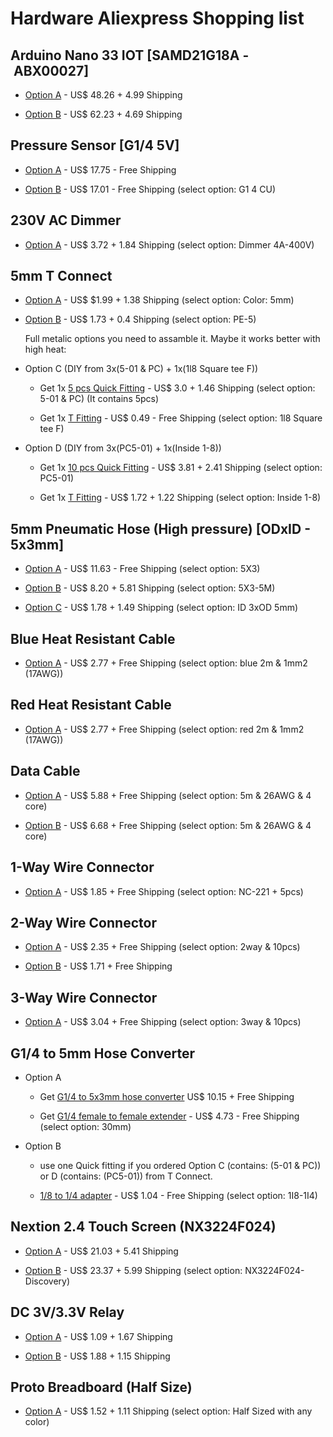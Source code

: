 # Hardware Aliexpress Shopping list

## Arduino Nano 33 IOT [SAMD21G18A - ABX00027]

- [Option A](https://www.aliexpress.com/item/1005005112308672.html) - US$ 48.26 + 4.99 Shipping
  
- [Option B](https://www.aliexpress.com/item/1005001701139619.html) - US$ 62.23 + 4.69 Shipping
  

## Pressure Sensor [G1/4 5V]

- [Option A](https://aliexpress.com/item/4000756631924.html) - US$ 17.75 - Free Shipping
  
- [Option B](https://www.aliexpress.com/item/1005002409804327.html) - US$ 17.01 - Free Shipping (select option: G1 4 CU)
  

## 230V AC Dimmer

- [Option A](https://www.aliexpress.com/item/32802025086.html) - US$ 3.72 + 1.84 Shipping (select option: Dimmer 4A-400V)
  

## 5mm T Connect

- [Option A](https://www.aliexpress.com/item/1005003478292726.html) - US$ $1.99 + 1.38 Shipping (select option: Color: 5mm)
  
- [Option B](https://www.aliexpress.com/item/1005005379019912.html) - US$ 1.73 + 0.4 Shipping (select option: PE-5)
  
  Full metalic options you need to assamble it. Maybe it works better with high heat:
  
- Option C (DIY from 3x(5-01 & PC) + 1x(1l8 Square tee F))
  
  - Get 1x [5 pcs Quick Fitting](www.aliexpress.com/item/1005002990608089.html) - US$ 3.0 + 1.46 Shipping (select option: 5-01 & PC) (It contains 5pcs)
    
  - Get 1x [T Fitting](https://www.aliexpress.com/item/1005002721335216.html) - US$ 0.49 - Free Shipping (select option: 1l8 Square tee F)
    
- Option D (DIY from 3x(PC5-01) + 1x(Inside 1-8))
  
  - Get 1x [10 pcs Quick Fitting](https://www.aliexpress.com/item/1005005299897937.html) - US$ 3.81 + 2.41 Shipping (select option: PC5-01)
    
  - Get 1x [T Fitting](https://www.aliexpress.com/item/30000001452330.html) - US$ 1.72 + 1.22 Shipping (select option: Inside 1-8)
    

## 5mm Pneumatic Hose (High pressure) [ODxID - 5x3mm]

- [Option A](https://www.aliexpress.com/item/1005001774849589.html) - US$ 11.63 - Free Shipping (select option: 5X3)
  
- [Option B](https://www.aliexpress.com/item/1005004554143434.html) - US$ 8.20 + 5.81 Shipping (select option: 5X3-5M)
  
- [Option C](https://www.aliexpress.com/item/1005004784118956.html) - US$ 1.78 + 1.49 Shipping (select option: ID 3xOD 5mm)
  

## Blue Heat Resistant Cable

- [Option A](https://www.aliexpress.com/item/4000603135937.html) - US$ 2.77 + Free Shipping (select option: blue 2m & 1mm2 (17AWG))
  

## Red Heat Resistant Cable

- [Option A](https://www.aliexpress.com/item/4000603135937.html) - US$ 2.77 + Free Shipping (select option: red 2m & 1mm2 (17AWG))


## Data Cable

- [Option A](https://www.aliexpress.com/item/1005001709061491.html) - US$ 5.88 + Free Shipping (select option: 5m & 26AWG & 4 core)
  
- [Option B](https://www.aliexpress.com/item/1005003923049258.html) - US$ 6.68 + Free Shipping (select option: 5m & 26AWG & 4 core)
  

## 1-Way Wire Connector

- [Option A](https://www.aliexpress.com/item/1005003655645428.html) - US$ 1.85 + Free Shipping (select option: NC-221 + 5pcs)
  

## 2-Way Wire Connector

- [Option A](https://www.aliexpress.com/item/4000246173921.html) - US$ 2.35 + Free Shipping (select option: 2way & 10pcs)
  
- [Option B](https://www.aliexpress.com/item/4000246173921.html) - US$ 1.71 + Free Shipping
  

## 3-Way Wire Connector

- [Option A](https://www.aliexpress.com/item/4000246173921.html) - US$ 3.04 + Free Shipping (select option: 3way & 10pcs)


## G1/4 to 5mm Hose Converter

- Option A
  
  - Get [G1/4 to 5x3mm hose converter](https://www.aliexpress.com/item/1005004397427551.html) US$ 10.15 + Free Shipping
    
  - Get [G1/4 female to female extender](https://www.aliexpress.com/item/4001134489290.html) - US$ 4.73 - Free Shipping (select option: 30mm)
    
- Option B
  
  - use one Quick fitting if you ordered Option C (contains: (5-01 & PC)) or D (contains: (PC5-01)) from T Connect.
  
  - [1/8 to 1/4 adapter](https://www.aliexpress.com/item/1005002247474319.html) - US$ 1.04 - Free Shipping (select option: 1I8-1I4)  
    

## Nextion 2.4 Touch Screen (NX3224F024)

- [Option A](https://www.aliexpress.com/item/1005003834419474.html) - US$ 21.03 + 5.41 Shipping
  
- [Option B](https://www.aliexpress.com/item/32700700427.html) - US$ 23.37 + 5.99 Shipping (select option: NX3224F024-Discovery)
  

## DC 3V/3.3V Relay

- [Option A](https://www.aliexpress.com/item/1005001308807613.html) - US$ 1.09 + 1.67 Shipping
  
- [Option B](https://www.aliexpress.com/item/4001143185669.html) - US$ 1.88 + 1.15 Shipping
  

## Proto Breadboard (Half Size)

- [Option A](https://www.aliexpress.com/item/4000372753001.html) - US$ 1.52 + 1.11 Shipping (select option: Half Sized with any color)
